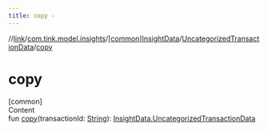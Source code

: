 ```yaml
---
title: copy -
---
```

//[link](../../../index.md)/[com.tink.model.insights](../../index.md)/[[common]InsightData](../index.md)/[UncategorizedTransactionData](index.md)/[copy](copy.md)



# copy  
[common]  
Content  
fun [copy](copy.md)(transactionId: [String](https://kotlinlang.org/api/latest/jvm/stdlib/kotlin/-string/index.html)): [InsightData.UncategorizedTransactionData](index.md)  




